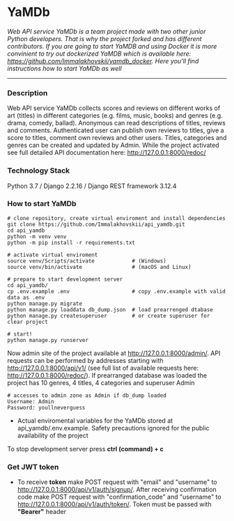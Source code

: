 # YaMDb #
*Web API service YaMDb is a team project made with two other junior Python developers. That is why the project forked and has different contributors. If you are going to start YaMDB and using Docker it is more convinient to try out dockerized YaMDB which is available here: https://github.com/Immalakhovskii/yamdb_docker. Here you'll find instructions how to start YaMDb as well*

---
### Description ###
Web API service YaMDb collects scores and reviews on different works of art (titles) in different categories (e.g. films, music, books) and genres (e.g. drama, comedy, ballad). Anonymous can read descriptions of titles, reviews and comments. Authenticated user can publish own reviews to titles, give a score to titles, comment own reviews and other users. Titles, categories and genres can be created and updated by Admin. While the project activated see full detailed API documentation here: http://127.0.0.1:8000/redoc/ 

### Technology Stack ###
Python 3.7 / Django 2.2.16 / Django REST framework 3.12.4

### How to start YaMDb ###
```
# clone repository, create virtual enviroment and install dependencies
git clone https://github.com/Immalakhovskii/api_yamdb.git
cd api_yamdb
python -m venv venv
python -m pip install -r requirements.txt

# activate virtual enviroment 
source venv/Scripts/activate            # (Windows) 
source venv/bin/activate                # (macOS and Linux)

# prepare to start development server 
cd api_yamdb/
cp .env.example .env                    # copy .env.example with valid data as .env
python manage.py migrate
python manage.py loaddata db_dump.json  # load prearrenged dtabase
python manage.py createsuperuser        # or create superuser for clear project
   
# start!
python manage.py runserver
```
Now admin site of the project available at http://127.0.0.1:8000/admin/. API requests can be performed by addresses starting with http://127.0.0.1:8000/api/v1/ (see full list of available requests here: http://127.0.0.1:8000/redoc/). If prearranged database was loaded the project has 10 genres, 4 titles, 4 categories and superuser Admin
```
# accesses to admin zone as Admin if db_dump loaded
Username: Admin
Password: youllneverguess
``` 

- Actual enviromental variables for the YaMDb stored at api_yamdb/.env.example. Safety precautions ignored for the public availability of the project

To stop development server press **ctrl (command) + c**

### Get JWT token ###
- To receive **token** make POST request with "email" and "username" to http://127.0.0.1:8000/api/v1/auth/signup/. After receiving confirmation code make POST request with "confirmation_code" and "username" to http://127.0.0.1:8000/api/v1/auth/token/. Token must be passed with **"Bearer"** header
